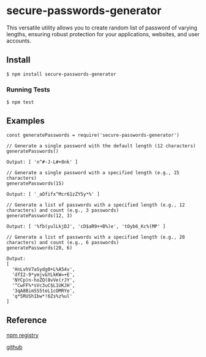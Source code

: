 # secure-passwords-generator

This versatile utility allows you to create random list of password of varying lengths, ensuring robust protection for your applications, websites, and user accounts.

## Install
``` 
$ npm install secure-passwords-generator
```

### Running Tests
```
$ npm test
```

## Examples

```
const generatePasswords = require('secure-passwords-generator')

// Generate a single password with the default length (12 characters)
generatePasswords() 

Output: [ 'n^#-J-L#+8nk' ]

// Generate a single password with a specified length (e.g., 15 characters)
generatePasswords(15)

Output: [ '_aOfifx^Mcr61zZY5y*%' ]

// Generate a list of passwords with a specified length (e.g., 12 characters) and count (e.g., 3 passwords)
generatePasswords(12, 3) 

Output: [ '%fb(yulLkjDJ', 'cD$aR9++B%)e', 'tOyb6_Kc%(MP' ]

// Generate a list of passwords with a specified length (e.g., 20 characters) and count (e.g., 6 passwords)
generatePasswords(20, 6)

Output:
[
  'HnLvhV7aSydg0+L%A54v',
  'dfI2-9*ymjv&YLkKW=+E',
  'NYCp)n-hoZQ(8vVe(rJY',
  '^CwFF%*sVc3uC$L1UKJH',
  '3qA8BimSS5teL1cOMRYe',
  'q*5RUSh1bw*!6Zs%z%ul'
]

```

## Reference

[npm registry](https://www.npmjs.com/package/secure-passwords-generator)

[github](https://github.com/fatmazaman/secure-passwords-generator)
